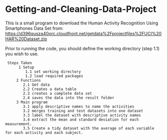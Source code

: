 # Getting-and-Cleaning-Data-Project

This is a small program to download the Human Activity Recognition Using Smartphones Data Set from:  https://d396qusza40orc.cloudfront.net/getdata%2Fprojectfiles%2FUCI%20HAR%20Dataset.zip

Prior to running the code, you should define the working directory (step 1.1) you wish to use.  

     Steps Taken
          1 Setup
             1.1 set working directory 
             1.2 load required packages 
         2 Functions
            2.1 Get data 
            2.2 Creates a data table 
            2.3 creates a complete data set
            2.4 saves the data into the result folder
         3 Main program
            3.1 apply descriptive names to name the activities
            3.2 merges training and test datasets into one dataset
            3.3 label the dataset with descriptive activity names
            3.4 extract the mean and standard deviation for each measurement. 
            3.5 Create a tidy dataset with the average of each variable for each activity and each subject. 
     
